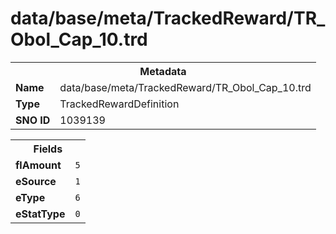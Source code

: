 <h1>data/base/meta/TrackedReward/TR_Obol_Cap_10.trd</h1><table><tr><th colspan="100%">Metadata</th></tr><tr><td><b>Name</b></td><td>data/base/meta/TrackedReward/TR_Obol_Cap_10.trd</td></tr><tr><td><b>Type</b></td><td>TrackedRewardDefinition</td></tr><tr><td><b>SNO ID</b></td><td>1039139</td></tr></table>

<table><tr><th colspan="100%">Fields</th></tr><tr><td><b>flAmount</b></td><td><code>5</code></td></tr><tr><td><b>eSource</b></td><td><code>1</code></td></tr><tr><td><b>eType</b></td><td><code>6</code></td></tr><tr><td><b>eStatType</b></td><td><code>0</code></td></tr></table>

